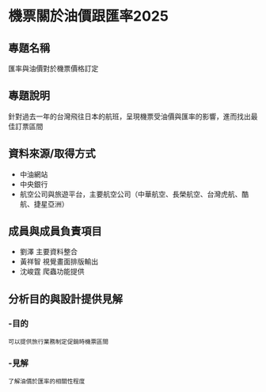 # 機票關於油價跟匯率2025

## 專題名稱
  匯率與油價對於機票價格訂定
  
## 專題說明
  針對過去一年的台灣飛往日本的航班，呈現機票受油價與匯率的影響，進而找出最佳訂票區間
  
## 資料來源/取得方式
  - 中油網站
  - 中央銀行
  - 航空公司與旅遊平台，主要航空公司（中華航空、長榮航空、台灣虎航、酷航、捷星亞洲）

## 成員與成員負責項目
  - 劉澤 主要資料整合
  - 黃祥智 視覺畫面排版輸出
  - 沈峻霆 爬蟲功能提供

## 分析目的與設計提供見解
  ### -目的
    可以提供旅行業務制定促銷時機票區間

  ### -見解
    了解油價於匯率的相關性程度
